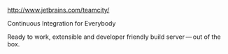 http://www.jetbrains.com/teamcity/

Continuous Integration for Everybody

Ready to work, extensible 
and developer friendly build server — out of the box.
